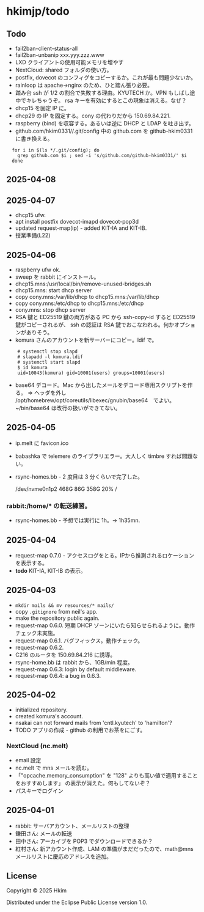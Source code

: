 # hkimjp/todo

## Todo

* fail2ban-client-status-all
* fail2ban-unbanip xxx.yyy.zzz.www
* LXD クライアントの使用可能メモリを増やす
* NextCloud: shared フォルダの使い方。
* postfix, dovecot のコンフィグをコピーするか。これが最も問題少ないか。
* rainloop は apache->nginx のため、ひと踏ん張り必要。
* 踏み台 ssh が 1/2 の割合で失敗する理由。KYUTECH か。VPN もしばし途中でキレちゃうぞ。
  rsa キーを有効にするとこの現象は消える。なぜ？
* dhcp15 を固定 IP に。
* dhcp29 の IP を固定する。cony の代わりだから 150.69.84.221.
* raspberry (bind) を収容する。あるいは逆に DHCP と LDAP を吐き出す。
* github.com/hkim0331/<project>/.git/config 中の github.com を github-hkim0331 に書き換える。

```
  for i in $(ls */.git/config); do
    grep github.com $i ; sed -i 's/github.com/github-hkim0331/' $i
  done
```

## 2025-04-08


## 2025-04-07

* dhcp15 ufw.
* apt install postfix dovecot-imapd dovecot-pop3d
* updated request-map(ip) - added KIT-IA and KIT-IB.
* 授業準備(L22)

## 2025-04-06

* raspberry ufw ok.
* sweep を rabbit にインストール。
* dhcp15.mns:/usr/local/bin/remove-unused-bridges.sh
* dhcp15.mns: start dhcp server
* copy cony.mns:/var/lib/dhcp to dhcp15.mns:/var/lib/dhcp
* copy cony.mns:/etc/dhcp to dhcp15.mns:/etc/dhcp
* cony.mns: stop dhcp server
* RSA 鍵と ED25519 鍵の両方がある PC から ssh-copy-id すると ED25519 鍵がコピーされるが、
  ssh の認証は RSA 鍵でおこなわれる。何かオプションがありそう。
* komura さんのアカウントを新サーバーにコピー。ldif で。

```
    # systemctl stop slapd
    # slapadd -l komura.ldif
    # systemctl start slapd
    $ id komura
    uid=10043(komura) gid=10001(users) groups=10001(users)
```

* base64 デコード。Mac から出したメールをデコード専用スクリプトを作る。
  => ヘッダを外し /opt/homebrew/opt/coreutils/libexec/gnubin/base64　でよい。
  ~/bin/base64 は改行の扱いができてない。

## 2025-04-05

* ip.melt に favicon.ico
* babashka で telemere のライブラリエラー。大人しく timbre すれば問題ない。
* rsync-homes.bb - 2 度目は 3 分くらいで完了した。

    /dev/nvme0n1p2  468G   86G  358G  20% /

### rabbit:/home/* の転送練習。

* rsync-homes.bb - 予想では実行に 1h。-> 1h35mn.

## 2025-04-04

* request-map 0.7.0 - アクセスログをとる。IPから推測されるロケーションを表示する。
* **todo** KIT-IA, KIT-IB の表示。

## 2025-04-03

* `mkdir mails && mv resources/* mails/`
* copy `.gitignore` from neil's app.
* make the repository public again.
* request-map 0.6.0. 短期 DHCP ゾーンにいたら知らせられるように。動作チェック未実施。
* request-map 0.6.1. バグフィックス。動作チェック。
* request-map 0.6.2.
* C216 のルータを 150.69.84.216 に誘導。
* rsync-home.bb は rabbit から、1GB/min 程度。
* request-map 0.6.3: login by default middleware.
* request-map 0.6.4: a bug in 0.6.3.

## 2025-04-02

* initialized repository.
* created komura's account.
* nsakai can not forward mails from 'cntl.kyutech' to 'hamilton'?
* TODO アプリの作成 - github の利用でお茶をにごす。

### NextCloud (nc.melt)

* email 設定
* nc.melt で mns メールを読む。
* 「"opcache.memory_consumption" を "128" よりも高い値で適用することをおすすめします」 の表示が消えた。何もしてないぞ？
* パスキーでログイン

## 2025-04-01

* rabbit: サーバアカウント、メールリストの整理
* 鎌田さん: メールの転送
* 田中さん: アーカイブを POP3 でダウンロードできるか？
* 紅村さん: 新アカウント作成、LAM の準備がまだだったので、math@mns メールリストに慶応のアドレスを追加。

## License

Copyright © 2025 Hkim

Distributed under the Eclipse Public License version 1.0.
